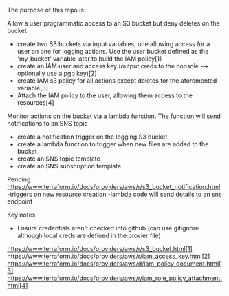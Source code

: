 The purpose of this repo is:

Allow a user programmatic access to an S3 bucket but deny deletes on the bucket
* create two S3 buckets via input variables, one allowing access for a user an one for logging actions. Use the user bucket defined as the 'my_bucket' variable later to build the IAM policy[1]
* create an IAM user and access key (output creds to the console --> optionally use a pgp key)[2]
* create IAM s3 policy for all actions except deletes for the aforemented variable[3]
* Attach the IAM policy to the user, allowing them access to the resources[4]

Monitor actions on the bucket via a lambda function. The function will send notifications to an SNS topic
* create a notification trigger on the logging S3 bucket
* create a lambda function to trigger when new files are added to the bucket
* create an SNS topic template
* create an SNS subscription template

Pending
https://www.terraform.io/docs/providers/aws/r/s3_bucket_notification.html
  -triggers on new resource creation
  -lambda code will send details to an sns endpoint

Key notes:

* Ensure credentials aren't checked into github (can use gitignore although local creds are defined in the provier file)

https://www.terraform.io/docs/providers/aws/r/s3_bucket.html[1]
https://www.terraform.io/docs/providers/aws/r/iam_access_key.html[2]
https://www.terraform.io/docs/providers/aws/d/iam_policy_document.html[3]
https://www.terraform.io/docs/providers/aws/r/iam_role_policy_attachment.html[4]
